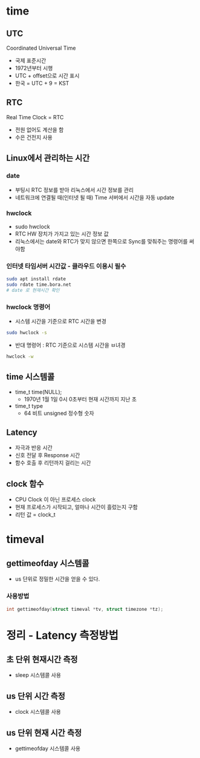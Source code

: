 # time

## UTC

Coordinated Universal Time

- 국제 표준시간
- 1972년부터 시행
- UTC + offset으로 시간 표시
- 한국 = UTC + 9 = KST



## RTC

Real Time Clock = RTC

- 전원 없어도 계산을 함
- 수은 건전지 사용



## Linux에서 관리하는 시간

### date

- 부팅시 RTC 정보를 받아 리눅스에서 시간 정보를 관리
- 네트워크에 연결될 때(인터넷 될 때) Time 서버에서 시간을 자동 update



### hwclock

- sudo hwclock
- RTC HW 장치가 가지고 있는 시간 정보 값
- 리눅스에서는 date와 RTC가 맞지 않으면 한쪽으로 Sync를 맞춰주는 명령어를 써야함



### 인터넷 타임서버 시간값 - 클라우드 이용시 필수

```bash
sudo apt install rdate
sudo rdate time.bora.net
# date 로 현재시간 확인
```



### hwclock 명령어

- 시스템 시간을 기준으로 RTC 시간을 변경

```bash
sudo hwclock -s
```

- 반대 명령어 : RTC 기준으로 시스템 시간을 ㅂ녀경

```bash
hwclock -w
```



## time 시스템콜

- time_t time(NULL); 
  - 1970년 1월 1일 0시 0초부터 현재 시간까지 지난 초
- time_t type
  - 64 비트 unsigned 정수형 숫자



## Latency

- 자극과 반응 시간
- 신호 전달 후 Response 시간
- 함수 호출 후 리턴까지 걸리는 시간



## clock 함수

- CPU Clock 이 아닌 프로세스 clock
- 현재 프로세스가 시작되고, 얼마나 시간이 흘렀는지 구함
- 리턴 값 = clock_t



# timeval

## gettimeofday 시스템콜

- us 단위로 정밀한 시간을 얻을 수 있다.

### 사용방법

```c
int gettimeofday(struct timeval *tv, struct timezone *tz);
```



# 정리 - Latency 측정방법

## 초 단위 현재시간 측정 

- sleep 시스템콜 사용


## us 단위 시간 측정

- clock 시스템콜 사용



## us 단위 현재 시간 측정

- gettimeofday 시스템콜 사용



